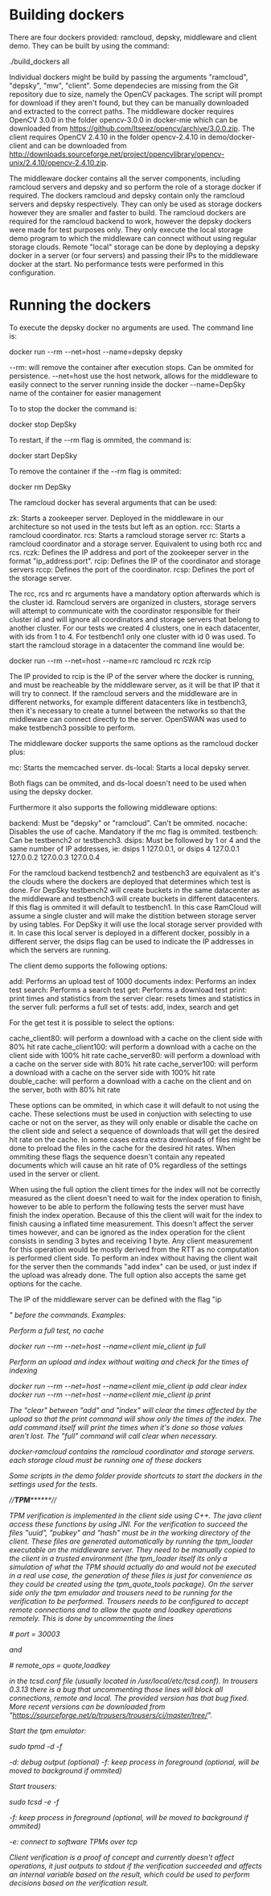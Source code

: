 # Building dockers

There are four dockers provided: ramcloud, depsky, middleware and client demo. They can be built by using the command:

./build_dockers all

Individual dockers might be build by passing the arguments "ramcloud", "depsky", "mw", "client". Some dependecies are missing from the Git repository due to size, namely the OpenCV packages. The script will prompt for download if they aren't found, but they can be manually downloaded and extracted to the correct paths. The middleware docker requires OpenCV 3.0.0 in the folder opencv-3.0.0 in docker-mie which can be downloaded from https://github.com/Itseez/opencv/archive/3.0.0.zip. The client requires OpenCV 2.4.10 in the folder opencv-2.4.10 in demo/docker-client and can be downloaded from http://downloads.sourceforge.net/project/opencvlibrary/opencv-unix/2.4.10/opencv-2.4.10.zip.

The middleware docker contains all the server components, including ramcloud servers and depsky and so perform the role of a storage docker if required. The dockers ramcloud and depsky contain only the ramcloud servers and depsky respectively. They can only be used as storage dockers however they are smaller and faster to build. The ramcloud dockers are required for the ramcloud backend to work, however the depsky dockers were made for test purposes only. They only execute the local storage demo program to which the middleware can connect without using regular storage clouds. Remote "local" storage can be done by deploying a depsky docker in a server (or four servers) and passing their IPs to the middleware docker at the start. No performance tests were performed in this configuration.

# Running the dockers

To execute the depsky docker no arguments are used. The command line is:

docker run --rm --net=host --name=depsky depsky

--rm: will remove the container after execution stops. Can be ommited for persistence.
--net=host use the host network, allows for the middleware to easily connect to the server running inside the docker
--name=DepSky name of the container for easier management

To to stop the docker the command is:

docker stop DepSky

To restart, if the --rm flag is ommited, the command is:

docker start DepSky

To remove the container if the --rm flag is ommited:

docker rm DepSky

The ramcloud docker has several arguments that can be used:

zk: Starts a zookeeper server. Deployed in the middleware in our architecture so not used in the tests but left as an option.
rcc: Starts a ramcloud coordinator.
rcs: Starts a ramcloud storage server
rc: Starts a ramcloud coordinator and a storage server. Equivalent to using both rcc and rcs.
rczk: Defines the IP address and port of the zookeeper server in the format "ip_address:port".
rcip: Defines the IP of the coordinator and storage servers
rccp: Defines the port of the coordinator.
rcsp: Defines the port of the storage server.

The rcc, rcs and rc arguments have a mandatory option afterwards which is the cluster id. Ramcloud servers are organized in clusters, storage servers will attempt to communicate with the coordinator responsible for their cluster id and will ignore all coordinators and storage servers that belong to another cluster. For our tests we created 4 clusters, one in each datacenter, with ids from 1 to 4. For testbench1 only one cluster with id 0 was used. To start the ramcloud storage in a datacenter the command line would be:

docker run --rm --net=host --name=rc ramcloud rc <cluster id> rczk <ip of middleware:port> rcip <ip of the server>

The IP provided to rcip is the IP of the server where the docker is running, and must be reacheable by the middleware server, as it will be that IP that it will try to connect. If the ramcloud servers and the middleware are in different networks, for example different datacenters like in testbench3, then it's necessary to create a tunnel between the networks so that the middleware can connect directly to the server. OpenSWAN was used to make testbench3 possible to perform.

The middleware docker supports the same options as the ramcloud docker plus:

mc: Starts the memcached server.
ds-local: Starts a local depsky server.

Both flags can be ommited, and ds-local doesn't need to be used when using the depsky docker.

Furthermore it also supports the following middleware options:

backend: Must be "depsky" or "ramcloud". Can't be ommited.
nocache: Disables the use of cache. Mandatory if the mc flag is ommited.
testbench: Can be testbench2 or testbench3. 
dsips: Must be followed by 1 or 4 and the same number of IP addresses, ie: dsips 1 127.0.0.1, or dsips 4 127.0.0.1 127.0.0.2 127.0.0.3 127.0.0.4

For the ramcloud backend testbench2 and testbench3 are equivalent as it's the clouds where the dockers are deployed that determines which test is done. For DepSky testbench2 will create buckets in the same datacenter as the middleware and testbench3 will create buckets in different datacenters. If this flag is ommited it will default to testbench1. In this case RamCloud will assume a single cluster and will make the distition between storage server by using tables. For DepSky it will use the local storage server provided with it. In case this local server is deployed in a different docker, possibly in a different server, the dsips flag can be used to indicate the IP addresses in which the servers are running.

The client demo supports the following options:

add: Performs an upload test of 1000 documents
index: Performs an index test
search: Performs a search test
get: Performs a download test
print: print times and statistics from the server
clear: resets times and statistics in the server
full: performs a full set of tests: add, index, search and get

For the get test it is possible to select the options:

cache_client80: will perform a download with a cache on the client side with 80% hit rate
cache_client100: will perform a download with a cache on the client side with 100% hit rate
cache_server80: will perform a download with a cache on the server side with 80% hit rate
cache_server100: will perform a download with a cache on the server side with 100% hit rate
double_cache: will perform a download with a cache on the client and on the server, both with 80% hit rate

These options can be ommited, in which case it will default to not using the cache. These selections must be used in conjuction with selecting to use cache or not on the server, as they will only enable or disable the cache on the client side and select a sequence of downloads that will get the desired hit rate on the cache. In some cases extra extra downloads of files might be done to preload the files in the cache for the desired hit rates. When ommiting these flags the sequence doesn't contain any repeated documents which will cause an hit rate of 0% regardless of the settings used in the server or client.

When using the full option the client times for the index will not be correctly measured as the client doesn't need to wait for the index operation to finish, however to be able to perform the following tests the server must have finish the index operation. Because of this the client will wait for the index to finish causing a inflated time measurement. This doesn't affect the server times however, and can be ignored as the index operation for the client consists in sending 3 bytes and receiving 1 byte. Any client measurement for this operation would be mostly derived from the RTT as no computation is performed client side. To perform an index without having the client wait for the server then the commands "add index" can be used, or just index if the upload was already done. The full option also accepts the same get options for the cache.

The IP of the middleware server can be defined with the flag "ip <address>" before the commands.
Examples:

Perform a full test, no cache

docker run --rm --net=host --name=client mie_client ip <middleware ip> full

Perform an upload and index without waiting and check for the times of indexing

docker run --rm --net=host --name=client mie_client ip <middleware ip> add clear index
<wait for indexing to finish>
docker run --rm --net=host --name=client mie_client ip <middleware ip> print

The "clear" between "add" and "index" will clear the times affected by the upload so that the print command will show only the times of the index. The add command itself will print the times when it's done so those values aren't lost. The "full" command will call clear when necessary.

docker-ramcloud contains the ramcloud coordinator and storage servers. each storage cloud must be running one of these dockers

Some scripts in the demo folder provide shortcuts to start the dockers in the settings used for the tests.

//*****************TPM***********************//

TPM verification is implemented in the client side using C++. The java client access these functions by using JNI. For the verification to succeed the files "uuid", "pubkey" and "hash" must be in the working directory of the client. These files are generated automatically by running the tpm_loader executable on the middleware server. They need to be manually copied to the client in a trusted environment (the tpm_loader itself its only a simulation of what the TPM should actually do and would not be executed in a real use case, the generation of these files is just for convenience as they could be created using the tpm_quote_tools package). On the server side only the tpm emulador and trousers need to be running for the verification to be performed. Trousers needs to be configured to accept remote connections and to allow the quote and loadkey operations remotely. This is done by uncommenting the lines

\# port = 30003

and

\# remote_ops = quote,loadkey

in the tcsd.conf file (usually located in /usr/local/etc/tcsd.conf). In trousers 0.3.13 there is a bug that uncommenting those lines will block all connections, remote and local. The provided version has that bug fixed. More recent versions can be downloaded from "https://sourceforge.net/p/trousers/trousers/ci/master/tree/".

Start the tpm emulator:

sudo tpmd -d -f

-d: debug output (optional)
-f: keep process in foreground (optional, will be moved to background if ommited)

Start trousers:

sudo tcsd -e -f

-f: keep process in foreground (optional, will be moved to background if ommited)

-e: connect to software TPMs over tcp

Client verification is a proof of concept and currently doesn't affect operations, it just outputs to stdout if the verification succeeded and affects an internal variable based on the result, which could be used to perform decisions based on the verification result.